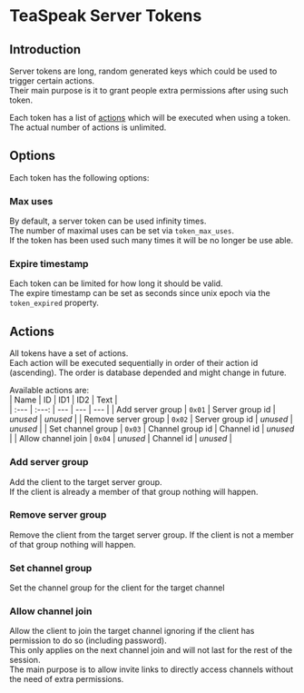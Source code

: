 # TeaSpeak Server Tokens
## Introduction
Server tokens are long, random generated keys which could be used to trigger certain actions.  
Their main purpose is it to grant people extra permissions after using such token.   
  
Each token has a list of [actions](#actions) which will be executed when using a token.  
The actual number of actions is unlimited.  
  
## Options
Each token has the following options:  
  
### Max uses
By default, a server token can be used infinity times.  
The number of maximal uses can be set via `token_max_uses`.  
If the token has been used such many times it will be no longer be use able.

### Expire timestamp
Each token can be limited for how long it should be valid.  
The expire timestamp can be set as seconds since unix epoch via the `token_expired` property.  

## Actions
All tokens have a set of actions.  
Each action will be executed sequentially in order of their action id (ascending).
The order is database depended and might change in future.  
  
Available actions are:  
| Name | ID | ID1 | ID2 | Text |   
| :--- | :---: | --- | --- | --- | 
| Add server group | `0x01` | Server group id | *unused* | *unused* | 
| Remove server group | `0x02` | Server group id | *unused* | *unused* | 
| Set channel group | `0x03` | Channel group id | Channel id | *unused* | 
| Allow channel join | `0x04` | *unused* | Channel id | *unused* |   

### Add server group
Add the client to the target server group.  
If the client is already a member of that group nothing will happen.  

### Remove server group 
Remove the client from the target server group.
If the client is not a member of that group nothing will happen.  

### Set channel group
Set the channel group for the client for the target channel

### Allow channel join 
Allow the client to join the target channel ignoring if the client has permission to do so (including password).    
This only applies on the next channel join and will not last for the rest of the session.  
The main purpose is to allow invite links to directly access channels without the need of extra permissions.  